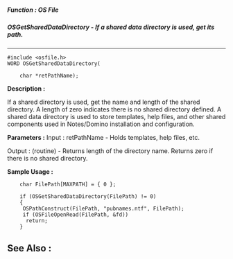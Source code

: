 ##### Function : OS File
##### OSGetSharedDataDirectory - If a shared data directory is used, get its path.
---
```
#include <osfile.h>
WORD OSGetSharedDataDirectory(

	char *retPathName);
```
**Description :**

If a shared directory is used, get the name and length of the shared directory. 
A length of zero indicates there is no shared directory defined. A shared data 
directory is used to store templates, help files, and other shared components 
used in Notes/Domino installation and configuration. 

**Parameters :**
Input :
retPathName  -  Holds templates, help files, etc.

Output :
(routine)  -  Returns length of the directory name. Returns zero if there is no shared directory.



**Sample Usage :**
```
	char FilePath[MAXPATH] = { 0 }; 

	if (OSGetSharedDataDirectory(FilePath) != 0) 
	{ 
	 OSPathConstruct(FilePath, "pubnames.ntf", FilePath); 
	 if (OSFileOpenRead(FilePath, &fd)) 
	  return; 
	} 
```
**See Also :**
---
